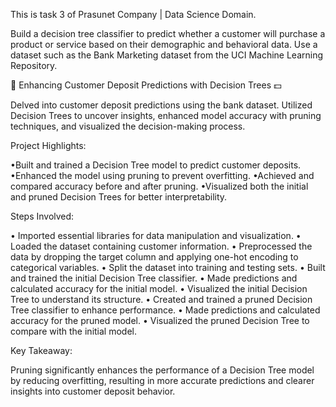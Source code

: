 This is task 3 of Prasunet Company | Data Science Domain.

Build a decision tree classifier to predict whether a customer will purchase a product or service based on their demographic and behavioral data. Use a dataset such as the Bank Marketing dataset from the UCI Machine Learning Repository.

 🏦 Enhancing Customer Deposit Predictions with Decision Trees 💵 
 
Delved into customer deposit predictions using the bank dataset. Utilized Decision Trees to uncover insights, enhanced model accuracy with pruning techniques, and visualized the decision-making process.

Project Highlights:

•Built and trained a Decision Tree model to predict customer deposits.
•Enhanced the model using pruning to prevent overfitting.
•Achieved and compared accuracy before and after pruning.
•Visualized both the initial and pruned Decision Trees for better interpretability.

Steps Involved:

• Imported essential libraries for data manipulation and visualization.
• Loaded the dataset containing customer information.
• Preprocessed the data by dropping the target column and applying one-hot encoding to categorical variables.
• Split the dataset into training and testing sets.
• Built and trained the initial Decision Tree classifier.
• Made predictions and calculated accuracy for the initial model.
• Visualized the initial Decision Tree to understand its structure.
• Created and trained a pruned Decision Tree classifier to enhance performance.
• Made predictions and calculated accuracy for the pruned model.
• Visualized the pruned Decision Tree to compare with the initial model.

Key Takeaway:

Pruning significantly enhances the performance of a Decision Tree model by reducing overfitting, resulting in more accurate predictions and clearer insights into customer deposit behavior.

